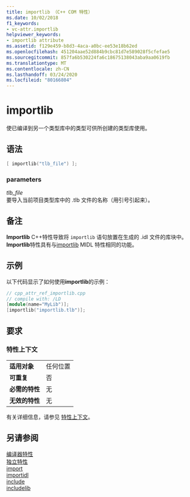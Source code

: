```yaml
---
title: importlib （C++ COM 特性）
ms.date: 10/02/2018
f1_keywords:
- vc-attr.importlib
helpviewer_keywords:
- importlib attribute
ms.assetid: f129e459-b8d3-4aca-a0bc-ee53e18b62ed
ms.openlocfilehash: 451204aae52d884b9cbc81d7e589028f5cfefae5
ms.sourcegitcommit: 857fa6b530224fa6c18675138043aba9aa0619fb
ms.translationtype: MT
ms.contentlocale: zh-CN
ms.lasthandoff: 03/24/2020
ms.locfileid: "80166804"
---
```

# <a name="importlib"></a>importlib

使已编译到另一个类型库中的类型可供所创建的类型库使用。

## <a name="syntax"></a>语法

```cpp
[ importlib("tlb_file") ];
```

### <a name="parameters"></a>parameters

*tlb_file*<br/>
要导入当前项目类型库中的 .tlb 文件的名称（用引号引起来）。

## <a name="remarks"></a>备注

**Importlib** C++特性导致将 `importlib` 语句放置在生成的 .idl 文件的库块中。 **Importlib**特性具有与[importlib](/windows/win32/Midl/importlib) MIDL 特性相同的功能。

## <a name="example"></a>示例

以下代码显示了如何使用**importlib**的示例：

```cpp
// cpp_attr_ref_importlib.cpp
// compile with: /LD
[module(name="MyLib")];
[importlib("importlib.tlb")];
```

## <a name="requirements"></a>要求

### <a name="attribute-context"></a>特性上下文

|||
|-|-|
|**适用对象**|任何位置|
|**可重复**|否|
|**必需的特性**|无|
|**无效的特性**|无|

有关详细信息，请参见 [特性上下文](cpp-attributes-com-net.md#contexts)。

## <a name="see-also"></a>另请参阅

[编译器特性](compiler-attributes.md)<br/>
[独立特性](stand-alone-attributes.md)<br/>
[import](import.md)<br/>
[importidl](importidl.md)<br/>
[include](include-cpp.md)<br/>
[includelib](includelib-cpp.md)
